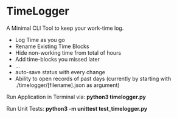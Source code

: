 # TimeLogger
A Minimal CLI Tool to keep your work-time log.
- Log Time as you go
- Rename Existing Time Blocks
- Hide non-working time from total of hours
- Add time-blocks you missed later
- ...
- auto-save status with every change
- Ability to open records of past days (currently by starting with ./timelogger/[filename].json as argument)


Run Application in Terminal via:
**python3 timelogger.py**

Run Unit Tests:
**python3 -m unittest test_timelogger.py**
